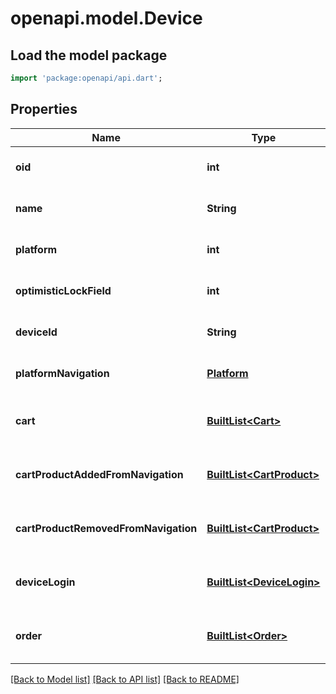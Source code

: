 # openapi.model.Device

## Load the model package
```dart
import 'package:openapi/api.dart';
```

## Properties
Name | Type | Description | Notes
------------ | ------------- | ------------- | -------------
**oid** | **int** |  | [optional] [default to null]
**name** | **String** |  | [optional] [default to null]
**platform** | **int** |  | [optional] [default to null]
**optimisticLockField** | **int** |  | [optional] [default to null]
**deviceId** | **String** |  | [optional] [default to null]
**platformNavigation** | [**Platform**](Platform.md) |  | [optional] [default to null]
**cart** | [**BuiltList&lt;Cart&gt;**](Cart.md) |  | [optional] [default to const []]
**cartProductAddedFromNavigation** | [**BuiltList&lt;CartProduct&gt;**](CartProduct.md) |  | [optional] [default to const []]
**cartProductRemovedFromNavigation** | [**BuiltList&lt;CartProduct&gt;**](CartProduct.md) |  | [optional] [default to const []]
**deviceLogin** | [**BuiltList&lt;DeviceLogin&gt;**](DeviceLogin.md) |  | [optional] [default to const []]
**order** | [**BuiltList&lt;Order&gt;**](Order.md) |  | [optional] [default to const []]

[[Back to Model list]](../README.md#documentation-for-models) [[Back to API list]](../README.md#documentation-for-api-endpoints) [[Back to README]](../README.md)



